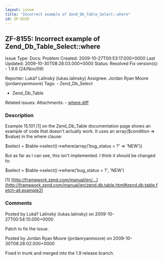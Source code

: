 ```yaml
---
layout: issue
title: "Incorrect example of Zend_Db_Table_Select::where"
id: ZF-8155
---
```


ZF-8155: Incorrect example of Zend\_Db\_Table\_Select::where
------------------------------------------------------------

 Issue Type: Docs: Problem Created: 2009-10-27T00:53:17.000+0000 Last Updated: 2009-10-30T08:28:03.000+0000 Status: Resolved Fix version(s): - 1.9.6 (24/Nov/09)
 
 Reporter:  Luká? Lalinský (lukas.lalinsky)  Assignee:  Jordan Ryan Moore (jordanryanmoore)  Tags: - Zend\_Db\_Select
- Zend\_Db\_Table
 
 Related issues: 
 Attachments: - [where.diff](/issues/secure/attachment/12336/where.diff)
 
### Description

Example 15.101 [1] on the Zend\_Db\_Table documentation page shows an example of code that doesn't actually work. It uses an array($condition => $value) in the where clause:

$select = $table->select()->where(array('bug\_status = ?' => 'NEW'))

But as far as I can see, this isn't implemented. I think it should be changed to:

$select = $table->select()->where('bug\_status = ?', 'NEW')

[1] [http://framework.zend.com/manual/en/…](http://framework.zend.com/manual/en/zend.db.table.html#zend.db.table.fetch-all.example2)

 

 

### Comments

Posted by Luká? Lalinský (lukas.lalinsky) on 2009-10-27T00:54:10.000+0000

Patch to fix the issue.

 

 

Posted by Jordan Ryan Moore (jordanryanmoore) on 2009-10-30T08:28:02.000+0000

Fixed in trunk and merged into the 1.9 release branch.

 

 